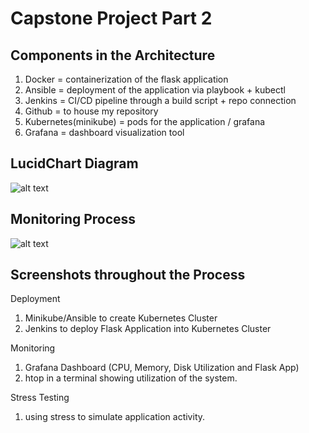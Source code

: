 # Capstone Project Part 2

## Components in the Architecture
1. Docker = containerization of the flask application
2. Ansible = deployment of the application via playbook + kubectl
3. Jenkins = CI/CD pipeline through a build script + repo connection
4. Github = to house my repository
5. Kubernetes(minikube) = pods for the application / grafana
6. Grafana = dashboard visualization tool

## LucidChart Diagram
![alt text](../final_project/screenshots/lucidchart.png)
## Monitoring Process
![alt text](../final_project/screenshots/grafana-welcome-screen.png)

## Screenshots throughout the Process

Deployment
1. Minikube/Ansible to create Kubernetes Cluster
2. Jenkins to deploy Flask Application into Kubernetes Cluster

Monitoring
1. Grafana Dashboard (CPU, Memory, Disk Utilization and Flask App)
2. htop in a terminal showing utilization of the system.

Stress Testing
1. using stress to simulate application activity.